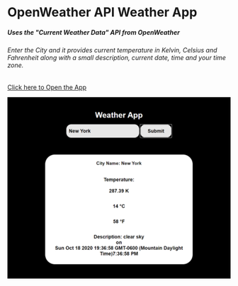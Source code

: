 # OpenWeather API Weather App

##### Uses the "Current Weather Data" API from OpenWeather

###### Enter the City and it provides current temperature in Kelvin, Celsius and Fahrenheit along with a small description, current date, time and your time zone.

[Click here to Open the App](https://rohinvinod.github.io/openweather-api/)

![alt text](https://github.com/rohinvinod/openweather-api/blob/main/Weather%20App.PNG?raw=true)
